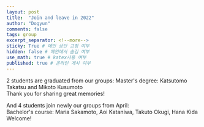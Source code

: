 ```yaml
---
layout: post
title:  "Join and leave in 2022"
author: "Dogyun"
comments: false
tags: group
excerpt_separator: <!--more-->
sticky: True # 메인 상단 고정 여부
hidden: false # 메인에서 숨김 여부
use_math: true # katex사용 여부
published: true # 온라인 게시 여부
---
```


2 students are graduated from our groups:  <!--more-->
Master's degree: Katsutomo Takatsu and Mikoto Kusumoto  
Thank you for sharing great memories!

And 4 students join newly our groups from April:  
Bachelor's course: Maria Sakamoto, Aoi Kataniwa, Takuto Okugi, Hana Kida
Welcome!